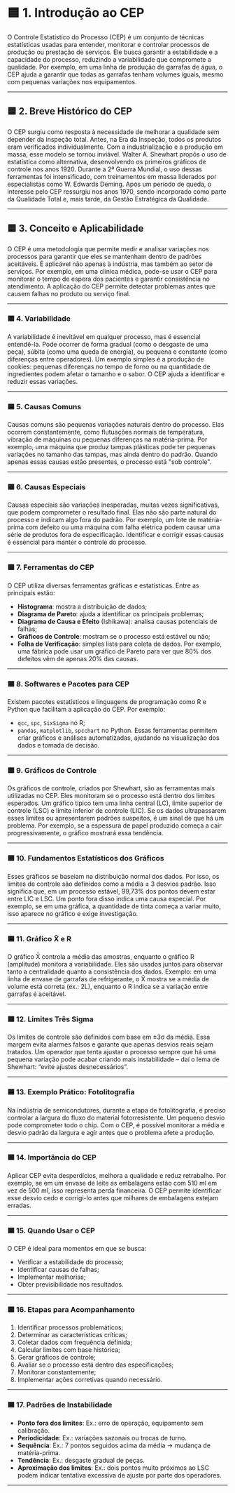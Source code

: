 # 🟦 **1. Introdução ao CEP**

O Controle Estatístico do Processo (CEP) é um conjunto de técnicas estatísticas usadas para entender, monitorar e controlar processos de produção ou prestação de serviços. Ele busca garantir a estabilidade e a capacidade do processo, reduzindo a variabilidade que compromete a qualidade. Por exemplo, em uma linha de produção de garrafas de água, o CEP ajuda a garantir que todas as garrafas tenham volumes iguais, mesmo com pequenas variações nos equipamentos.

---

## 🟦 **2. Breve Histórico do CEP**

O CEP surgiu como resposta à necessidade de melhorar a qualidade sem depender da inspeção total. Antes, na Era da Inspeção, todos os produtos eram verificados individualmente. Com a industrialização e a produção em massa, esse modelo se tornou inviável. Walter A. Shewhart propôs o uso de estatística como alternativa, desenvolvendo os primeiros gráficos de controle nos anos 1920. Durante a 2ª Guerra Mundial, o uso dessas ferramentas foi intensificado, com treinamentos em massa liderados por especialistas como W. Edwards Deming. Após um período de queda, o interesse pelo CEP ressurgiu nos anos 1970, sendo incorporado como parte da Qualidade Total e, mais tarde, da Gestão Estratégica da Qualidade.

---

## 🟦 **3. Conceito e Aplicabilidade**

O CEP é uma metodologia que permite medir e analisar variações nos processos para garantir que eles se mantenham dentro de padrões aceitáveis. É aplicável não apenas à indústria, mas também ao setor de serviços. Por exemplo, em uma clínica médica, pode-se usar o CEP para monitorar o tempo de espera dos pacientes e garantir consistência no atendimento. A aplicação do CEP permite detectar problemas antes que causem falhas no produto ou serviço final.

---

### 🟦 **4. Variabilidade**

A variabilidade é inevitável em qualquer processo, mas é essencial entendê-la. Pode ocorrer de forma gradual (como o desgaste de uma peça), súbita (como uma queda de energia), ou pequena e constante (como diferenças entre operadores). Um exemplo simples é a produção de cookies: pequenas diferenças no tempo de forno ou na quantidade de ingredientes podem afetar o tamanho e o sabor. O CEP ajuda a identificar e reduzir essas variações.

---

### 🟦 **5. Causas Comuns**

Causas comuns são pequenas variações naturais dentro do processo. Elas ocorrem constantemente, como flutuações normais de temperatura, vibração de máquinas ou pequenas diferenças na matéria-prima. Por exemplo, uma máquina que produz tampas plásticas pode ter pequenas variações no tamanho das tampas, mas ainda dentro do padrão. Quando apenas essas causas estão presentes, o processo está "sob controle".

---

### 🟦 **6. Causas Especiais**

Causas especiais são variações inesperadas, muitas vezes significativas, que podem comprometer o resultado final. Elas não são parte natural do processo e indicam algo fora do padrão. Por exemplo, um lote de matéria-prima com defeito ou uma máquina com falha elétrica podem causar uma série de produtos fora de especificação. Identificar e corrigir essas causas é essencial para manter o controle do processo.

---

### 🟦 **7. Ferramentas do CEP**

O CEP utiliza diversas ferramentas gráficas e estatísticas. Entre as principais estão:

* **Histograma**: mostra a distribuição de dados;
* **Diagrama de Pareto**: ajuda a identificar os principais problemas;
* **Diagrama de Causa e Efeito** (Ishikawa): analisa causas potenciais de falhas;
* **Gráficos de Controle**: mostram se o processo está estável ou não;
* **Folha de Verificação**: simples lista para coleta de dados.
  Por exemplo, uma fábrica pode usar um gráfico de Pareto para ver que 80% dos defeitos vêm de apenas 20% das causas.

---

### 🟦 **8. Softwares e Pacotes para CEP**

Existem pacotes estatísticos e linguagens de programação como R e Python que facilitam a aplicação do CEP. Por exemplo:

* `qcc`, `spc`, `SixSigma` no R;
* `pandas`, `matplotlib`, `spcchart` no Python.
  Essas ferramentas permitem criar gráficos e análises automatizadas, ajudando na visualização dos dados e tomada de decisão.

---

### 🟦 **9. Gráficos de Controle**

Os gráficos de controle, criados por Shewhart, são as ferramentas mais utilizadas no CEP. Eles monitoram se o processo está dentro dos limites esperados. Um gráfico típico tem uma linha central (LC), limite superior de controle (LSC) e limite inferior de controle (LIC). Se os dados ultrapassarem esses limites ou apresentarem padrões suspeitos, é um sinal de que há um problema. Por exemplo, se a espessura de papel produzido começa a cair progressivamente, o gráfico mostrará essa tendência.

---

### 🟦 **10. Fundamentos Estatísticos dos Gráficos**

Esses gráficos se baseiam na distribuição normal dos dados. Por isso, os limites de controle são definidos como a média ± 3 desvios padrão. Isso significa que, em um processo estável, 99,73% dos pontos devem estar entre LIC e LSC. Um ponto fora disso indica uma causa especial. Por exemplo, se em uma gráfica, a quantidade de tinta começa a variar muito, isso aparece no gráfico e exige investigação.

---

### 🟦 **11. Gráfico X̄ e R**

O gráfico X̄ controla a média das amostras, enquanto o gráfico R (amplitude) monitora a variabilidade. Eles são usados juntos para observar tanto a centralidade quanto a consistência dos dados. Exemplo: em uma linha de envase de garrafas de refrigerante, o X̄ mostra se a média de volume está correta (ex.: 2L), enquanto o R indica se a variação entre garrafas é aceitável.

---

### 🟦 **12. Limites Três Sigma**

Os limites de controle são definidos com base em ±3σ da média. Essa margem evita alarmes falsos e garante que apenas desvios reais sejam tratados. Um operador que tenta ajustar o processo sempre que há uma pequena variação pode acabar criando mais instabilidade – daí o lema de Shewhart: “evite ajustes desnecessários”.

---

### 🟦 **13. Exemplo Prático: Fotolitografia**

Na indústria de semicondutores, durante a etapa de fotolitografia, é preciso controlar a largura do fluxo do material fotorresistente. Um pequeno desvio pode comprometer todo o chip. Com o CEP, é possível monitorar a média e desvio padrão da largura e agir antes que o problema afete a produção.

---

### 🟦 **14. Importância do CEP**

Aplicar CEP evita desperdícios, melhora a qualidade e reduz retrabalho. Por exemplo, se em um envase de leite as embalagens estão com 510 ml em vez de 500 ml, isso representa perda financeira. O CEP permite identificar esse desvio cedo e corrigi-lo antes que milhares de embalagens estejam erradas.

---

### 🟦 **15. Quando Usar o CEP**

O CEP é ideal para momentos em que se busca:

* Verificar a estabilidade do processo;
* Identificar causas de falhas;
* Implementar melhorias;
* Obter previsibilidade nos resultados.

---

### 🟦 **16. Etapas para Acompanhamento**

1. Identificar processos problemáticos;
2. Determinar as características críticas;
3. Coletar dados com frequência definida;
4. Calcular limites com base histórica;
5. Gerar gráficos de controle;
6. Avaliar se o processo está dentro das especificações;
7. Monitorar constantemente;
8. Implementar ações corretivas quando necessário.

---

### 🟦 **17. Padrões de Instabilidade**

* **Ponto fora dos limites**: Ex.: erro de operação, equipamento sem calibração.
* **Periodicidade**: Ex.: variações sazonais ou trocas de turno.
* **Sequência**: Ex.: 7 pontos seguidos acima da média → mudança de matéria-prima.
* **Tendência**: Ex.: desgaste gradual de peças.
* **Aproximação dos limites**: Ex.: dois pontos muito próximos ao LSC podem indicar tentativa excessiva de ajuste por parte dos operadores.

---
